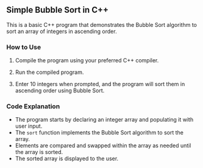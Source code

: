 ## Simple Bubble Sort in C++

This is a basic C++ program that demonstrates the Bubble Sort algorithm to sort an array of integers in ascending order.

### How to Use

1. Compile the program using your preferred C++ compiler.

2. Run the compiled program.

3. Enter 10 integers when prompted, and the program will sort them in ascending order using Bubble Sort.

### Code Explanation

- The program starts by declaring an integer array and populating it with user input.
- The `sort` function implements the Bubble Sort algorithm to sort the array.
- Elements are compared and swapped within the array as needed until the array is sorted.
- The sorted array is displayed to the user.
